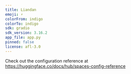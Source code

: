 ```yaml
---
title: Liandan
emoji: ⚡
colorFrom: indigo
colorTo: indigo
sdk: gradio
sdk_version: 3.16.2
app_file: app.py
pinned: false
license: afl-3.0
---
```


Check out the configuration reference at https://huggingface.co/docs/hub/spaces-config-reference


